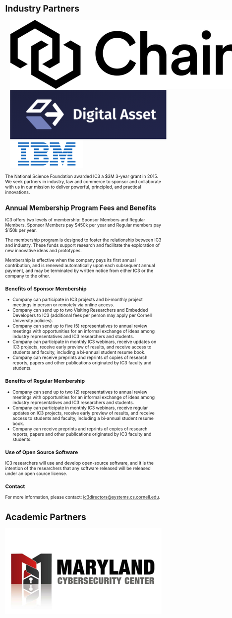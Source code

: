 # Industry Partners

<div class="ui container" style="width:750px; margin: 1rem;">
<div class="ui three column centered stackable grid">
<div class="row">
  <div class="column">
      <a href="http://chain.com/" class="ui small image"> <img src="images/partners/chain-logo.png"> </a>
  </div>
  <div class="column">
      <a href="http://digitalasset.com/" class="ui small image"> <img src="images/partners/da.png"> </a>
  </div>
  <div class="column">
      <a href="http://ibm.com/" class="ui small image"> <img src="images/partners/ibm.png"> </a>
  </div>
</div>
</div>
</div>


The National Science Foundation awarded IC3 a $3M 3-year grant in 2015. We seek partners in industry, law and commerce to sponsor and collaborate with us in our mission to deliver powerful, principled, and practical innovations.


## Annual Membership Program Fees and Benefits

IC3 offers two levels of membership: Sponsor Members and Regular Members. Sponsor Members pay $450k per year and Regular members pay $150k per year.

The membership program is designed to foster the relationship between IC3 and industry. These funds support research and facilitate the exploration of new innovative ideas and prototypes.

Membership is effective when the company pays its first annual contribution, and is renewed automatically upon each subsequent annual payment, and may be terminated by written notice from either IC3 or the company to the other.

### Benefits of Sponsor Membership

- Company can participate in IC3 projects and bi-monthly project meetings in person or remotely via online access.
- Company can send up to two Visiting Researchers and Embedded Developers to IC3 (additional fees per person may apply per Cornell University policies).
- Company can send up to five (5) representatives to annual review meetings with opportunities for an informal exchange of ideas among industry representatives and IC3 researchers and students.
- Company can participate in monthly IC3 webinars, receive updates on IC3 projects, receive early preview of
        results, and receive access to students and faculty, including a bi-annual student resume book.
- Company can receive preprints and reprints of copies of research reports, papers and other publications
        originated by IC3 faculty and students.

### Benefits of Regular Membership

- Company can send up to two (2) representatives to annual review meetings with opportunities for an informal
        exchange of ideas among industry representatives and IC3 researchers and students.
- Company can participate in monthly IC3 webinars, receive regular updates on IC3 projects, receive early
        preview of results, and receive access to students and faculty, including a bi-annual student resume book.
- Company can receive preprints and reprints of copies of research reports, papers and other publications
        originated by IC3 faculty and students.

### Use of Open Source Software

IC3 researchers will use and develop open-source software, and it is the intention of the researchers that any software released will be released under an open source license.

### Contact

For more information, please contact: [ic3directors@systems.cs.cornell.edu](mailto:ic3directors@systems.cs.cornell.edu).


# Academic Partners
<div class="ui center aligned container">
<a href="http://www.cyber.umd.edu/" class="ui medium image">
    <img src="images/partners/mc2-logo.jpg"/>
</a>
</div>
